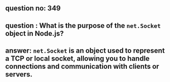 
      
## question no: 349

## question : What is the purpose of the `net.Socket` object in Node.js?

## answer: `net.Socket` is an object used to represent a TCP or local socket, allowing you to handle connections and communication with clients or servers.
      